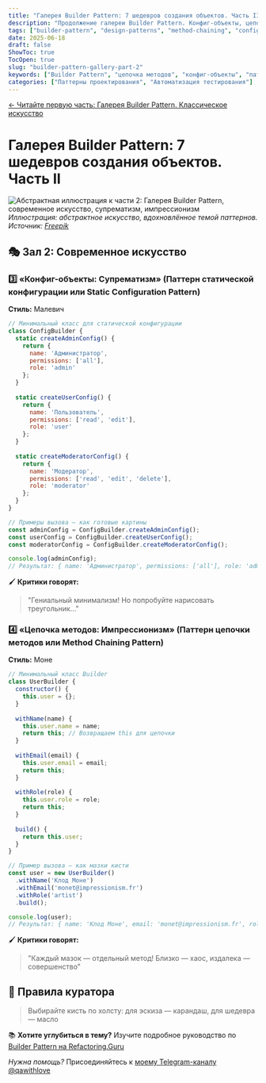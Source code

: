 ```yaml
---
title: "Галерея Builder Pattern: 7 шедевров создания объектов. Часть II"
description: "Продолжение галереи Builder Pattern. Конфиг-объекты, цепочка методов, супрематизм и импрессионизм в коде. Современные паттерны создания объектов."
tags: ["builder-pattern", "design-patterns", "method-chaining", "config-objects", "javascript", "automation", "qa-automation", "object-creation", "testing-patterns", "software-design", "ТестируемСЛюбовью"]
date: 2025-06-18
draft: false
ShowToc: true
TocOpen: true
slug: "builder-pattern-gallery-part-2"
keywords: ["Builder Pattern", "цепочка методов", "конфиг-объекты", "паттерны проектирования", "JavaScript Builder", "автоматизация тестирования"]
categories: ["Паттерны проектирования", "Автоматизация тестирования"]
---
```


[← Читайте первую часть: Галерея Builder Pattern. Классическое искусство](/posts/builder-pattern-gallery-part-1/)

# Галерея Builder Pattern: 7 шедевров создания объектов. Часть II

![Абстрактная иллюстрация к части 2: Галерея Builder Pattern, современное искусство, супрематизм, импрессионизм](/images/posts/builder-pattern-gallery-part2.webp)
*Иллюстрация: абстрактное искусство, вдохновлённое темой паттернов. Источник: [Freepik](https://ru.freepik.com/free-vector/abstract-art-concept-illustration_13416103.htm#fromView=search&page=1&position=23&uuid=d75a6f7e-cbef-407a-bc4f-0cf2e3ac8136&query=%D0%B3%D0%B0%D0%BB%D0%B5%D1%80%D0%B5%D1%8F)*

## 🎭 Зал 2: Современное искусство

### 3️⃣ «Конфиг-объекты: Супрематизм» (Паттерн статической конфигурации или Static Configuration Pattern)

**Стиль:** Малевич

```javascript
// Минимальный класс для статической конфигурации
class ConfigBuilder {
  static createAdminConfig() {
    return {
      name: 'Администратор',
      permissions: ['all'],
      role: 'admin'
    };
  }
  
  static createUserConfig() {
    return {
      name: 'Пользователь',
      permissions: ['read', 'edit'],
      role: 'user'
    };
  }
  
  static createModeratorConfig() {
    return {
      name: 'Модератор',
      permissions: ['read', 'edit', 'delete'],
      role: 'moderator'
    };
  }
}

// Примеры вызова — как готовые картины
const adminConfig = ConfigBuilder.createAdminConfig();
const userConfig = ConfigBuilder.createUserConfig();
const moderatorConfig = ConfigBuilder.createModeratorConfig();

console.log(adminConfig);
// Результат: { name: 'Администратор', permissions: ['all'], role: 'admin' }
```

🖌️ **Критики говорят:**
> "Гениальный минимализм! Но попробуйте нарисовать треугольник..."

### 4️⃣ «Цепочка методов: Импрессионизм» (Паттерн цепочки методов или Method Chaining Pattern)

**Стиль:** Моне

```javascript
// Минимальный класс Builder
class UserBuilder {
  constructor() {
    this.user = {};
  }
  
  withName(name) {
    this.user.name = name;
    return this; // Возвращаем this для цепочки
  }
  
  withEmail(email) {
    this.user.email = email;
    return this;
  }
  
  withRole(role) {
    this.user.role = role;
    return this;
  }
  
  build() {
    return this.user;
  }
}

// Пример вызова — как мазки кисти
const user = new UserBuilder()
  .withName('Клод Моне')
  .withEmail('monet@impressionism.fr')
  .withRole('artist')
  .build();

console.log(user);
// Результат: { name: 'Клод Моне', email: 'monet@impressionism.fr', role: 'artist' }
```

🖌️ **Критики говорят:**
> "Каждый мазок — отдельный метод! Близко — хаос, издалека — совершенство"

## 🧭 Правила куратора

> Выбирайте кисть по холсту: для эскиза — карандаш, для шедевра — масло

📚 **Хотите углубиться в тему?** 
Изучите подробное руководство по [Builder Pattern на Refactoring.Guru](https://refactoring.guru/ru/design-patterns/builder)

*Нужна помощь?*
Присоединяйтесь к [моему Telegram-каналу @qawithlove](https://t.me/qawithlove) 